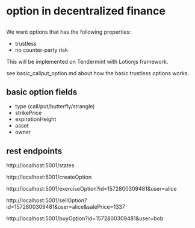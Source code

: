# option in decentralized finance

## 

We want options that has the following properties:
- trustless
- no counter-party risk

This will be implemented on Tendermint with Lotionjs framework.


see basic_callput_option.md about how the basic trustless options works.


## basic option fields

- type
(call/put/butterfly/strangle)
- strikePrice
- expirationHeight
- asset
- owner


## rest endpoints

http://localhost:5001/states

http://localhost:5001/createOption

http://localhost:5001/exerciseOption?id=1572800309481&user=alice

http://localhost:5001/sellOption?id=1572800309481&user=alice&salePrice=1337

http://localhost:5001/buyOption?id=1572800309481&user=bob
